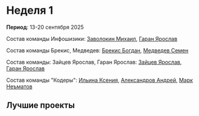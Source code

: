 # Неделя 1
**Период**: 13-20 сентября 2025  

Состав команды Инфошизики: [Заволокин Михаил](https://github.com/Sunder32), [Гаран Ярослав](https://github.com/Yarikttyui)

Состав команды Брекис, Медведев: [Брекис Богдан](https://github.com/BrekisBog), [Медведев Семен](https://github.com/Levington)

Состав команды: Зайцев Ярослав, Гаран Ярослав: [Зайцев Ярослав](https://github.com/RifitGG), [Гаран Ярослав](https://github.com/Yarikttyui)

Состав команды "Кодеры": [Ильина Ксения](https://github.com/Hioka3), [Александров Андрей](https://github.com/Freez0n), [Марк Неъматов](https://github.com/nematovmark5-lgtm)

## Лучшие проекты
